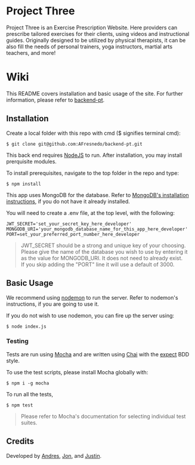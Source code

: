 # Project Three

Project Three is an Exercise Prescription Website. Here providers can prescribe
tailored exercises for their clients, using videos and instructional guides.
Originally designed to be utilized by physical therapists, it can be also fill
the needs of personal trainers, yoga instructors, martial arts teachers, and
more!

# Wiki

This README covers installation and basic usage of the site. For further
information, please refer to
[backend-pt](https://github.com/AFresnedo/backend-pt/wiki).

## Installation

Create a local folder with this repo with cmd ($ signifies terminal cmd):

```
$ git clone git@github.com:AFresnedo/backend-pt.git
```

This back end requires [NodeJS](https://nodejs.org/en/download/)
to run. After installation, you may install prerquisite modules.

To install prerequisites, navigate to the top folder in the repo and type:

```
$ npm install
```

This app uses MongoDB for the database. Refer to
[MongoDB's installation instructions](https://docs.mongodb.com/manual/installation/),
if you do not have it already installed.

You will need to create a .env file, at the top level, with the following:

```
JWT_SECRET='set_your_secret_key_here_developer'
MONGODB_URI='your_mongodb_database_name_for_this_app_here_developer'
PORT=set_your_preferred_port_number_here_developer
```

> JWT_SECRET should be a strong and unique key of your choosing.
> <br />
> Please give the name of the database you wish to use by entering it as the
> value for MONGODB_URI. It does not need to already exist.
> <br />
> If you skip adding the "PORT" line it will use a default of 3000.

## Basic Usage

We recommend using [nodemon](https://github.com/remy/nodemon) to run
the server. Refer to nodemon's instructions, if you are going to use it.

If you do not wish to use nodemon, you can fire up the server using:

```
$ node index.js
```

### Testing

Tests are run using [Mocha](https://mochajs.org/) and are written using
[Chai](https://www.chaijs.com/) with the
[expect](https://www.chaijs.com/guide/styles/#expect) BDD style.

To use the test scripts, please install Mocha globally with:

```
$ npm i -g mocha
```

To run all the tests,

```
$ npm test
```

> Please refer to Mocha's documentation for selecting individual test suites.

## Credits

Developed by [Andres](#), [Jon](#), and [Justin](#).
